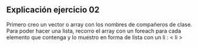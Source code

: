 ## Explicación ejercicio 02

Primero creo un vector o array con los nombres de compañeros de clase. Para poder hacer una lista, recorro el array
con un foreach para cada elemento que contenga y lo muestro en forma de lista con un li : < li >
